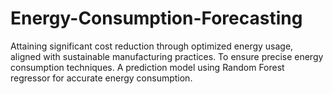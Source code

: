 # Energy-Consumption-Forecasting
Attaining significant cost reduction through optimized energy usage, aligned with sustainable manufacturing practices. To ensure precise energy consumption techniques. A prediction model using Random Forest regressor for accurate energy consumption.
